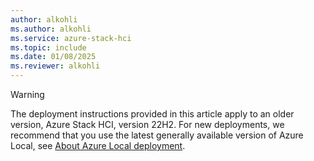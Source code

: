 ```yaml
---
author: alkohli
ms.author: alkohli
ms.service: azure-stack-hci
ms.topic: include
ms.date: 01/08/2025
ms.reviewer: alkohli
---
```


> [!WARNING]
> The deployment instructions provided in this article apply to an older version, Azure Stack HCI, version 22H2. For new deployments, we recommend that you use the latest generally available version of Azure Local, see [About Azure Local deployment](../deploy/deployment-introduction.md).
